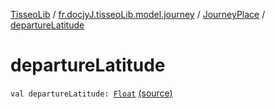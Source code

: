 [TisseoLib](../../index.md) / [fr.docjyJ.tisseoLib.model.journey](../index.md) / [JourneyPlace](index.md) / [departureLatitude](./departure-latitude.md)

# departureLatitude

`val departureLatitude: `[`Float`](https://kotlinlang.org/api/latest/jvm/stdlib/kotlin/-float/index.html) [(source)](https://github.com/docjyJ/TisseoLib/tree/master/src/main/kotlin/fr/docjyJ/tisseoLib/model/journey/JourneyPlace.kt#L9)